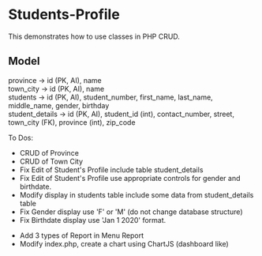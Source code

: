 # Students-Profile

This demonstrates how to use classes in PHP CRUD.

## Model

province -> id (PK, AI), name  
town_city -> id (PK, AI), name  
students -> id (PK, AI), student_number, first_name, last_name, middle_name, gender, birthday  
student_details -> id (PK, AI), student_id (int), contact_number, street, town_city (FK), province (int), zip_code

To Dos:

- CRUD of Province
- CRUD of Town City
- Fix Edit of Student's Profile include table student_details
- Fix Edit of Student's Profile use appropriate controls for gender and birthdate.
- Modify display in students table include some data from student_details table
- Fix Gender display use 'F' or 'M' (do not change database structure)
- Fix Birthdate display use 'Jan 1 2020' format.
<!--
After the Code Session 2
Using the skills you've learned from IM and DB2 create reports for this project
-->
- Add 3 types of Report in Menu Report
- Modify index.php, create a chart using ChartJS (dashboard like)
